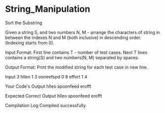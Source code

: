 # String_Manipulation
Sort the Substring

Given a string S, and two numbers N, M - arrange the characters of string in between the indexes N and M (both inclusive) in descending order. (Indexing starts from 0).

Input Format:
First line contains T - number of test cases.
Next T lines contains a string(S) and two numbers(N, M) separated by spaces.

Output Format:
Print the modified string for each test case in new line.

Input
3
hlleo 1 3
ooneefspd 0 8
effort 1 4

Your Code's Output
hlleo
spoonfeed
erofft

Expected Correct Output
hlleo
spoonfeed
erofft

Compilation Log
Compiled successfully.
